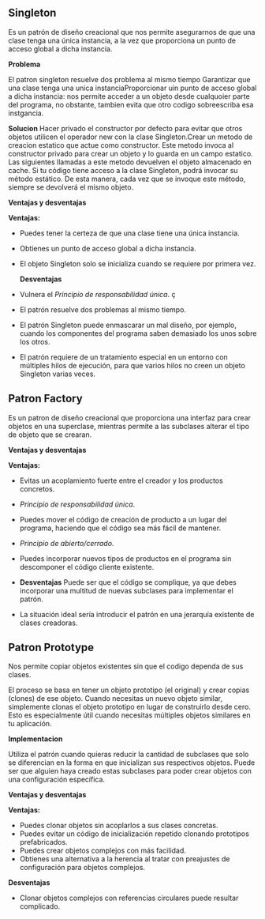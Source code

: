 ## Singleton

Es un patrón de diseño creacional que nos permite asegurarnos de que una clase tenga una única instancia, a la vez que proporciona un punto de acceso global a dicha instancia.

**Problema**

El patron singleton resuelve dos problema al mismo tiempo
Garantizar que una clase tenga una unica instanciaProporcionar uin punto de acceso global a dicha instancia: nos permite acceder a un objeto desde cualquoier parte del programa, no obstante, tambien evita que otro codigo sobreescriba esa instgancia.

**Solucion**
Hacer privado el constructor por defecto para evitar que otros objetos utilicen el operador new con la clase Singleton.Crear un metodo de creacion estatico que actue como constructor. Este metodo invoca al constructor privado para crear un objeto y lo guarda en un campo estatico. Las siguientes llamadas a este metodo devuelven el objeto almacenado en cache.
Si tu código tiene acceso a la clase Singleton, podrá invocar su método estático. De esta manera, cada vez que se invoque este método, siempre se devolverá el mismo objeto.

**Ventajas y desventajas**

**Ventajas:**

- Puedes tener la certeza de que una clase tiene una única instancia.

- Obtienes un punto de acceso global a dicha instancia.

- El objeto Singleton solo se inicializa cuando se requiere por primera vez.

  

  **Desventajas**

- Vulnera el *Principio de responsabilidad única*. ç

- El patrón resuelve dos problemas al mismo tiempo.

- El patrón Singleton puede enmascarar un mal diseño, por ejemplo, cuando los componentes del programa saben demasiado los unos sobre los otros.

- El patrón requiere de un tratamiento especial en un entorno con múltiples hilos de ejecución, para que varios hilos no creen un objeto Singleton varias veces.



## **Patron Factory**

Es un patron de diseño creacional que proporciona una interfaz para crear objetos en una superclase, mientras permite a las subclases alterar el tipo de objeto que se crearan.

**Ventajas y desventajas**

**Ventajas:**

- Evitas un acoplamiento fuerte entre el creador y los productos concretos.
- *Principio de responsabilidad única*. 
- Puedes mover el código de creación de producto a un lugar del programa, haciendo que el código sea más fácil de mantener.
- *Principio de abierto/cerrado*. 
- Puedes incorporar nuevos tipos de productos en el programa sin descomponer el código cliente existente.



- **Desventajas**
  Puede ser que el código se complique, ya que debes incorporar una multitud de nuevas subclases para implementar el patrón. 
- La situación ideal sería introducir el patrón en una jerarquía existente de clases creadoras.



## Patron Prototype

Nos permite copiar objetos existentes sin que el codigo dependa de sus clases.

El proceso se basa en tener un objeto prototipo (el original) y crear copias (clones) de ese objeto. Cuando necesitas un nuevo objeto similar, simplemente clonas el objeto prototipo en lugar de construirlo desde cero. Esto es especialmente útil cuando necesitas múltiples objetos similares en tu aplicación.



**Implementacion**

Utiliza el patrón cuando quieras reducir la cantidad de subclases que solo se diferencian en la forma en que inicializan sus respectivos objetos. Puede ser que alguien haya creado estas subclases para poder crear objetos con una configuración específica.



**Ventajas y desventajas**

**Ventajas:**

- Puedes clonar objetos sin acoplarlos a sus clases concretas.
- Puedes evitar un código de inicialización repetido clonando prototipos prefabricados.
- Puedes crear objetos complejos con más facilidad.
- Obtienes una alternativa a la herencia al tratar con preajustes de configuración para objetos complejos.



**Desventajas**

- Clonar objetos complejos con referencias circulares puede resultar complicado.